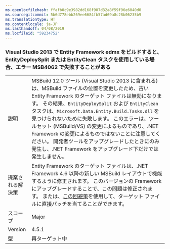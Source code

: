 ```yaml
---
ms.openlocfilehash: ffafb0c9e3982dd168f907d32a8f59f96e6040d0
ms.sourcegitcommit: 5b6d778ebb269ee6684fb57ad69a8c28b06235b9
ms.translationtype: HT
ms.contentlocale: ja-JP
ms.lasthandoff: 04/08/2019
ms.locfileid: "59234752"
---
```

### <a name="building-an-entity-framework-edmx-with-visual-studio-2013-can-fail-with-error-msb4062-if-using-the-entitydeploysplit-or-entityclean-tasks"></a>Visual Studio 2013 で Entity Framework edmx をビルドすると、EntityDeploySplit または EntityClean タスクを使用している場合、エラー MSB4062 で失敗することがある

|   |   |
|---|---|
|説明|MSBuild 12.0 ツール (Visual Studio 2013 に含まれる) は、MSBuild ファイルの位置を変更したため、古い Entity Framework のターゲット ファイルは無効になります。 その結果、<code>EntityDeploySplit</code> および <code>EntityClean</code> タスクは、<code>Microsoft.Data.Entity.Build.Tasks.dll</code> を見つけられないために失敗します。 このエラーは、ツールセット (MSBuild/VS) の変更によるものであり、.NET Framework の変更によるものではないことに注意してください。 開発者ツールをアップグレードしたときにのみ発生し、.NET Framework をアップグレード下だけでは発生しません。|
|提案される解決策|Entity Framework のターゲット ファイルは、.NET Framework 4.6 以降の新しい MSBuild レイアウトで機能するように修正されます。 このバージョンの Framework にアップグレードすることで、この問題は修正されます。 または、[この回避策](https://stackoverflow.com/a/24249247/131944)を使用して、ターゲット ファイルに直接パッチを当てることができます。|
|スコープ|Major|
|Version|4.5.1|
|型|再ターゲット中|
